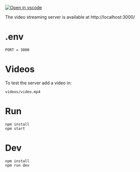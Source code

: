 [![Open in vscode](https://img.shields.io/badge/Open%20in-vscode-1f425f.svg)](https://vscode.dev/github/aelassas/streaming)

The video streaming server is available at http://localhost:3000/

# .env
```
PORT = 3000
```

# Videos
To test the server add a video in:
```
videos/video.mp4
```

# Run
```
npm install
npm start
```

# Dev
```
npm install
npm run dev
```
